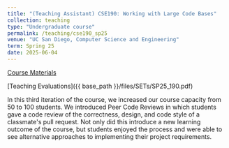 ```yaml
---
title: "(Teaching Assistant) CSE190: Working with Large Code Bases"
collection: teaching
type: "Undergraduate course"
permalink: /teaching/cse190_sp25
venue: "UC San Diego, Computer Science and Engineering"
term: Spring 25
date: 2025-06-04
---
```


[Course Materials](https://cse190largecodebases.github.io/sp25/)

[Teaching Evaluations]({{ base_path }}/files/SETs/SP25_190.pdf)

In this third iteration of the course, we increased our course capacity from 50 to 100 students. We introduced Peer Code Reviews in which students gave a code review of the correctness, design, and code style of a classmate's pull request. Not only did this introduce a new learning outcome of the course, but students enjoyed the process and were able to see alternative approaches to implementing their project requirements.